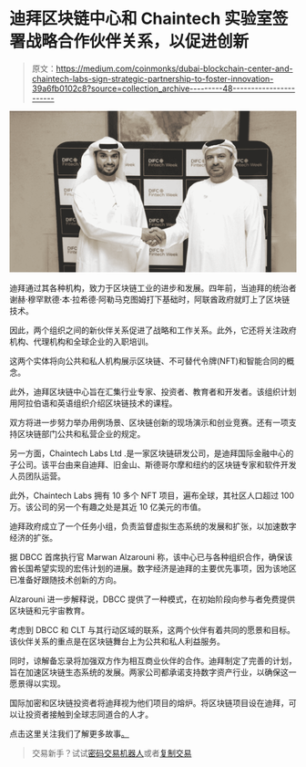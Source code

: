 # 迪拜区块链中心和 Chaintech 实验室签署战略合作伙伴关系，以促进创新

> 原文：<https://medium.com/coinmonks/dubai-blockchain-center-and-chaintech-labs-sign-strategic-partnership-to-foster-innovation-39a6fb0102c8?source=collection_archive---------48----------------------->

![](img/c1205cdc3af525b395c7dac8bef15c53.png)

迪拜通过其各种机构，致力于区块链工业的进步和发展。四年前，当迪拜的统治者谢赫·穆罕默德·本·拉希德·阿勒马克图姆打下基础时，阿联酋政府就盯上了区块链技术。

因此，两个组织之间的新伙伴关系促进了战略和工作关系。此外，它还将关注政府机构、代理机构和全球企业的入职培训。

这两个实体将向公共和私人机构展示区块链、不可替代令牌(NFT)和智能合同的概念。

此外，迪拜区块链中心旨在汇集行业专家、投资者、教育者和开发者。该组织计划用阿拉伯语和英语组织介绍区块链技术的课程。

双方将进一步努力举办用例场景、区块链创新的现场演示和创业竞赛。还有一项支持区块链部门公共和私营企业的规定。

另一方面，Chaintech Labs Ltd .是一家区块链研发公司，是迪拜国际金融中心的子公司。该平台由来自迪拜、旧金山、斯德哥尔摩和纽约的区块链专家和软件开发人员团队运营。

此外，Chaintech Labs 拥有 10 多个 NFT 项目，遍布全球，其社区人口超过 100 万。该公司的另一个有趣之处是其近 10 亿美元的市值。

迪拜政府成立了一个任务小组，负责监督虚拟生态系统的发展和扩张，以加速数字经济的扩张。

据 DBCC 首席执行官 Marwan Alzarouni 称，该中心已与各种组织合作，确保该酋长国希望实现的宏伟计划的进展。数字经济是迪拜的主要优先事项，因为该地区已准备好跟随技术创新的方向。

Alzarouni 进一步解释说，DBCC 提供了一种模式，在初始阶段向参与者免费提供区块链和元宇宙教育。

考虑到 DBCC 和 CLT 与其行动区域的联系，这两个伙伴有着共同的愿景和目标。该伙伴关系的重点是在区块链舞台上为公共和私人利益服务。

同时，谅解备忘录将加强双方作为相互商业伙伴的合作。迪拜制定了完善的计划，旨在加速区块链生态系统的发展。两家公司都承诺支持数字资产行业，以确保这一愿景得以实现。

国际加密和区块链投资者将迪拜视为他们项目的熔炉。将区块链项目设在迪拜，可以让投资者接触到全球志同道合的人才。

点击这里关注我们了解更多故事[。](http://t.me/etellworld)

> 交易新手？试试[密码交易机器人](/coinmonks/crypto-trading-bot-c2ffce8acb2a)或者[复制交易](/coinmonks/top-10-crypto-copy-trading-platforms-for-beginners-d0c37c7d698c)